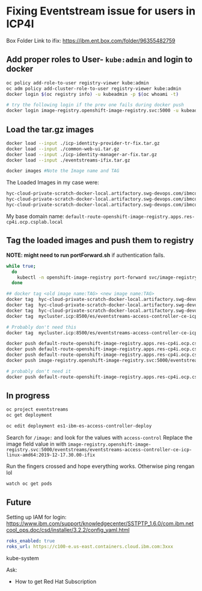 # Fixing Eventstream issue for users in ICP4I

Box Folder Link to ifix: <https://ibm.ent.box.com/folder/96355482759>

## Add proper roles to User- `kube:admin` and login to docker

```bash
oc policy add-role-to-user registry-viewer kube:admin
oc adm policy add-cluster-role-to-user registry-viewer kube:admin
docker login $(oc registry info) -u kubeadmin -p $(oc whoami -t)

# try the following login if the prev one fails during docker push
docker login image-registry.openshift-image-registry.svc:5000 -u kubeadmin -p $(oc whoami -t)
```

## Load the tar.gz images

```Bash
docker load --input ./icp-identity-provider-tr-fix.tar.gz
docker load --input ./common-web-ui.tar.gz
docker load --input ./icp-identity-manager-ar-fix.tar.gz
docker load --input ./eventstreams-ifix.tar.gz

docker images #Note the Image name and TAG
```

The Loaded Images in my case were:

```bash
hyc-cloud-private-scratch-docker-local.artifactory.swg-devops.com/ibmcom/icp-identity-provider-amd64:727dfef
hyc-cloud-private-scratch-docker-local.artifactory.swg-devops.com/ibmcom/common-web-ui-amd64:1.1.0-e3cb15
hyc-cloud-private-scratch-docker-local.artifactory.swg-devops.com/ibmcom/icp-identity-manager-amd64:d11b984
```

My base domain name: `default-route-openshift-image-registry.apps.res-cp4i.ocp.csplab.local`

## Tag the loaded images and push them to registry

**NOTE: might need to run portForward.sh** if authentication fails.

```bash
while true;
  do
    kubectl -n openshift-image-registry port-forward svc/image-registry 5000:5000;
  done
```

```bash
## docker tag <old image name:TAG> <new image name:TAG>
docker tag  hyc-cloud-private-scratch-docker-local.artifactory.swg-devops.com/ibmcom/icp-identity-provider-amd64:727dfef  default-route-openshift-image-registry.apps.res-cp4i.ocp.csplab.local/kube-system/icp-identity-provider-amd64:727dfef
docker tag  hyc-cloud-private-scratch-docker-local.artifactory.swg-devops.com/ibmcom/common-web-ui-amd64:1.1.0-e3cb15     default-route-openshift-image-registry.apps.res-cp4i.ocp.csplab.local/kube-system/common-web-ui-amd64:1.1.0-e3cb15
docker tag  hyc-cloud-private-scratch-docker-local.artifactory.swg-devops.com/ibmcom/icp-identity-manager-amd64:d11b984   default-route-openshift-image-registry.apps.res-cp4i.ocp.csplab.local/kube-system/icp-identity-manager-amd64:d11b984
docker tag  mycluster.icp:8500/es/eventstreams-access-controller-ce-icp-linux-amd64:2019-12-17.30.00-ifix                 image-registry.openshift-image-registry.svc:5000/eventstreams/eventstreams-access-controller-ce-icp-linux-amd64:2019-12-17.30.00-ifix

# Probably don't need this
docker tag  mycluster.icp:8500/es/eventstreams-access-controller-ce-icp-linux-amd64:2019-12-17.30.00-ifix                 default-route-openshift-image-registry.apps.res-cp4i.ocp.csplab.local/eventstreams/eventstreams-access-controller-ce-icp-linux-amd64:2019-12-17.30.00-ifix

docker push default-route-openshift-image-registry.apps.res-cp4i.ocp.csplab.local/kube-system/icp-identity-provider-amd64:727dfef
docker push default-route-openshift-image-registry.apps.res-cp4i.ocp.csplab.local/kube-system/common-web-ui-amd64:1.1.0-e3cb15
docker push default-route-openshift-image-registry.apps.res-cp4i.ocp.csplab.local/kube-system/icp-identity-manager-amd64:d11b984
docker push image-registry.openshift-image-registry.svc:5000/eventstreams/eventstreams-access-controller-ce-icp-linux-amd64:2019-12-17.30.00-ifix

# probably don't need it
docker push default-route-openshift-image-registry.apps.res-cp4i.ocp.csplab.local/eventstreams/eventstreams-access-controller-ce-icp-linux-amd64:2019-12-17.30.00-ifix
```

## In progress

```bash
oc project eventstreams
oc get deployment
```

```bash
oc edit deployment es1-ibm-es-access-controller-deploy
```

Search for `/image:` and look for the values with `access-control`
Replace the image field value in with `image-registry.openshift-image-registry.svc:5000/eventstreams/eventstreams-access-controller-ce-icp-linux-amd64:2019-12-17.30.00-ifix`

Run the fingers crossed and hope everything works. Otherwise ping rengan lol

```bash
watch oc get pods
```

## Future

Setting up IAM for login: <https://www.ibm.com/support/knowledgecenter/SSTPTP_1.6.0/com.ibm.netcool_ops.doc/csd/installer/3.2.2/config_yaml.html>

```yml
roks_enabled: true
roks_url: https://c100-e.us-east.containers.cloud.ibm.com:3xxx
```

kube-system

Ask:

* How to get Red Hat Subscription
